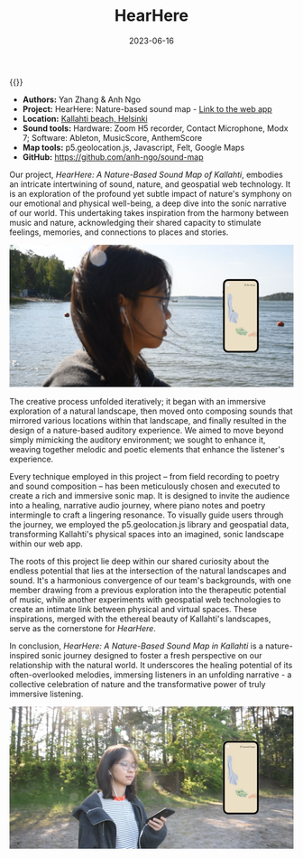 ﻿---
title: 'HearHere'
subheading: "A nature-based sound map of Kallahti"
date: 2023-06-16
draft: false
image: img/hearhere2.png
description: "Art + Media Studio: Interactive and Immersive Art, 2023. The project embodies an intricate intertwining of sound, nature, and geospatial web technology. It is an exploration of the profound yet subtle impact of nature's symphony on our emotional and physical well-being, a deep dive into the sonic narrative of our world."
summary: "The project embodies an intricate intertwining of sound, nature, and geospatial web technology. It is an exploration of the profound yet subtle impact of nature's symphony on our emotional and physical well-being, a deep dive into the sonic narrative of our world."
categories: ''
authors: ['Yan Zhang', 'Anh Ngo']
type: 'projects'
---

{{<youtube Ro2KOUv0BOM>}}

- **Authors:** Yan Zhang & Anh Ngo
- **Project:** HearHere: Nature-based sound map - [Link to the web app](https://thunderous-licorice-a48cad.netlify.app/)
- **Location:** [Kallahti beach, Helsinki](https://goo.gl/maps/U7dbNAvkLLmTQ1hD8)
- **Sound tools:** Hardware: Zoom H5 recorder, Contact Microphone, Modx 7; Software: Ableton, MusicScore, AnthemScore
- **Map tools:** p5.geolocation.js, Javascript, Felt, Google Maps
- **GitHub:** https://github.com/anh-ngo/sound-map

Our project, *HearHere: A Nature-Based Sound Map of Kallahti*, embodies an intricate intertwining of sound, nature, and geospatial web technology. It is an exploration of the profound yet subtle impact of nature's symphony on our emotional and physical well-being, a deep dive into the sonic narrative of our world. This undertaking takes inspiration from the harmony between music and nature, acknowledging their shared capacity to stimulate feelings, memories, and connections to places and stories.

[![image 1](./img/hearhere3.png)](./img/hearhere3.png)

The creative process unfolded iteratively; it began with an immersive exploration of a natural landscape, then moved onto composing sounds that mirrored various locations within that landscape, and finally resulted in the design of a nature-based auditory experience. We aimed to move beyond simply mimicking the auditory environment; we sought to enhance it, weaving together melodic and poetic elements that enhance the listener's experience.

Every technique employed in this project – from field recording to poetry and sound composition – has been meticulously chosen and executed to create a rich and immersive sonic map. It is designed to invite the audience into a healing, narrative audio journey, where piano notes and poetry intermingle to craft a lingering resonance. To visually guide users through the journey, we employed the p5.geolocation.js library and geospatial data, transforming Kallahti's physical spaces into an imagined, sonic landscape within our web app. 

The roots of this project lie deep within our shared curiosity about the endless potential that lies at the intersection of the natural landscapes and sound. It's a harmonious convergence of our team's backgrounds, with one member drawing from a previous exploration into the therapeutic potential of music, while another experiments with geospatial web technologies to create an intimate link between physical and virtual spaces. These inspirations, merged with the ethereal beauty of Kallahti's landscapes, serve as the cornerstone for *HearHere*.

In conclusion, *HearHere: A Nature-Based Sound Map in Kallahti* is a nature-inspired sonic journey designed to foster a fresh perspective on our relationship with the natural world. It underscores the healing potential of its often-overlooked melodies, immersing listeners in an unfolding narrative - a collective celebration of nature and the transformative power of truly immersive listening.

[![image 1](./img/hearhere1.png)](./img/hearhere1.png)

